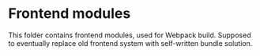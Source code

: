 Frontend modules
==========

This folder contains frontend modules, used for Webpack build. Supposed to eventually replace old frontend system with self-written bundle solution.